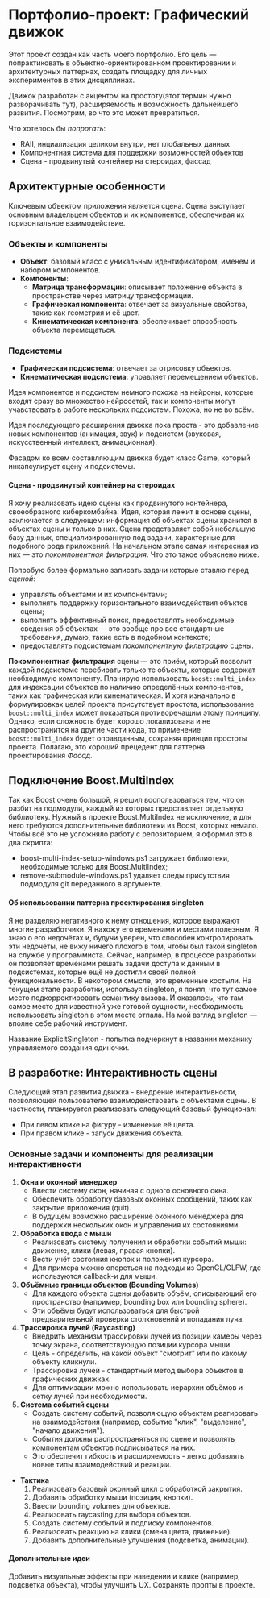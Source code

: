 # Портфолио-проект: Графический движок

Этот проект создан как часть моего портфолио. Его цель — попрактиковать в объектно-ориентированном проектировании и архитектурных паттернах, создать площадку для личных экспериментов в этих дисциплинах. 

Движок разработан с акцентом на простоту(этот термин нужно разворачивать тут), расширяемость и возможность дальнейшего развития. Посмотрим, во что это может превратиться.

Что хотелось бы *попрогать*:
 - RAII, инциализация целиком внутри, нет глобальных данных
 - Компонентная система для поддержки возможностей обьектов
 - Сцена - продвинутый контейнер на стероидах, фассад

## Архитектурные особенности

Ключевым объектом приложения является сцена. Сцена выступает основным владельцем объектов и их компонентов, обеспечивая их горизонтальное взаимодействие.

### Объекты и компоненты

- **Объект**: базовый класс с уникальным идентификатором, именем и набором компонентов.
- **Компоненты**:
  - **Матрица трансформации**: описывает положение объекта в пространстве через матрицу трансформации.
  - **Графическая компонента**: отвечает за визуальные свойства, такие как геометрия и её цвет.
  - **Кинематическая компонента**: обеспечивает способность объекта перемещаться.

### Подсистемы

- **Графическая подсистема**: отвечает за отрисовку объектов.
- **Кинематическая подсистема**: управляет перемещением объектов.

Идея компонентов и подсистем немного похожа на нейроны, которые входят сразу во множество нейросетей, так и компоненты могут учавствовать в работе нескольких подсистем. Похожа, но не во всём.

Идея последующего расширения движка пока проста - это добавление новых компонентов (анимация, звук) и подсистем (звуковая, искусственный интеллект, анимационная).

Фасадом ко всем составляющим движка будет класс Game, который инкапсулирует сцену и подсистемы.

#### Сцена - продвинутый контейнер на стероидах
Я хочу реализовать идею сцены как продвинутого контейнера, своеобразного киберкомбайна. Идея, которая лежит в основе сцены, заключается в следующем: информация об объектах сцены хранится в объектах сцены и только в них. Сцена представляет собой небольшую базу данных, специализированную под задачи, характерные для подобного рода приложений. На начальном этапе самая интересная из них — это *покомпонентная фильтрация*. Что это такое объяснено ниже.

Попробую более формально записать задачи которые ставлю перед *сценой*:
- управлять объектами и их компонентами;
- выполнять поддержку горизонтального взаимодействия объктов сцены;
- выполнять эффективный поиск, предоставлять необходимые сведения об объектах — это вообще про все стандартные требования, думаю, такие есть в подобном контексте;
- предоставлять подсистемам *покомпонентную фильтрацию* сцены.

**Покомпонентная фильтрация** сцены — это приём, который позволит каждой подсистеме перебирать только те объекты, которые содержат необходимую компоненту. Планирую использовать `boost::multi_index` для индексации объектов по наличию определённых компонентов, таких как графическая или кинематическая. И хотя изначально в формулировках целей проекта присутствует простота, использование `boost::multi_index` может показаться противоречащим этому принципу. Однако, если сложность будет хорошо локализована и не распространится на другие части кода, то применение `boost::multi_index` будет оправданным, сохраняя принцип простоты проекта. Полагаю, это хороший прецедент для паттерна проектирования *Фасад*.

## Подключение Boost.MultiIndex
Так как Boost очень большой, я решил воспользоваться тем, что он разбит на подмодули, каждый из которых представляет отдельную библиотеку. Нужный в проекте Boost.MultiIndex не исключение, и для него требуются дополнительные библиотеки из Boost, которых немало. Чтобы всё это не усложняло работу с репозиторием, я оформил это в два скрипта:
- boost-multi-index-setup-windows.ps1 загружает библиотеки, необходимые только для Boost.MultiIndex;
- remove-submodule-windows.ps1 удаляет следы присутствия подмодуля git переданного в аргументе.

#### Об использовании паттерна проектирования singleton
Я не разделяю негативного к нему отношения, которое выражают многие разработчики. Я нахожу его временами и местами полезным. Я знаю о его недочётах и, будучи уверен, что способен контролировать эти недочёты, не вижу ничего плохого в том, чтобы был такой singleton на службе у программиста. Сейчас, например, в процессе разработки он позволяет временами решать задачи доступа к данным в подсистемах, которые ещё не достигли своей полной функциональности. В некотором смысле, это временные костыли. На текущем этапе разработки, используя singleton, я понял, что тут самое место подкорректировать семантику вызова. И оказалось, что там самое место для известной уже готовой сущности, необходимость использовать singleton в этом месте отпала. На мой взгляд singleton — вполне себе рабочий инструмент.

Название ExplicitSingleton - попытка подчеркнут в названии механику управляемого создания одиночки.

## В разработке: Интерактивность сцены

Следующий этап развития движка - внедрение интерактивности, позволяющей пользователю взаимодействовать с объектами сцены. В частности, планируется реализовать следующий базовый функционал:

- При левом клике на фигуру - изменение её цвета.
- При правом клике - запуск движения объекта.

### Основные задачи и компоненты для реализации интерактивности

1. **Окна и оконный менеджер**
   - Ввести систему окон, начиная с одного основного окна.
   - Обеспечить обработку базовых оконных сообщений, таких как закрытие приложения (quit).
   - В будущем возможно расширение оконного менеджера для поддержки нескольких окон и управления их состояниями.
2. **Обработка ввода с мыши**
   - Реализовать систему получения и обработки событий мыши: движение, клики (левая, правая кнопки).
   - Вести учёт состояния кнопок и положения курсора.
   - Для примера можно опереться на подходы из OpenGL/GLFW, где используются callback-и для мыши.
3. **Объёмные границы объектов (Bounding Volumes)**
   - Для каждого объекта сцены добавить объём, описывающий его пространство (например, bounding box или bounding sphere).
   - Эти объёмы будут использоваться для быстрой предварительной проверки столкновений и попадания луча.
4. **Трассировка лучей (Raycasting)**
   - Внедрить механизм трассировки лучей из позиции камеры через точку экрана, соответствующую позиции курсора мыши.
   - Цель - определить, на какой объект "смотрит" или по какому объекту кликнули.
   - Трассировка лучей - стандартный метод выбора объектов в графических движках.
   - Для оптимизации можно использовать иерархии объёмов и сетку лучей при необходимости.
5. **Система событий сцены**
   - Создать систему событий, позволяющую объектам реагировать на взаимодействия (например, событие "клик", "выделение", "начало движения").
   - События должны распространяться по сцене и позволять компонентам объектов подписываться на них.
   - Это обеспечит гибкость и расширяемость - легко добавлять новые типы взаимодействий и реакции.

- **Тактика**
  1. Реализовать базовый оконный цикл с обработкой закрытия.
  2. Добавить обработку мыши (позиция, кнопки).
  3. Ввести bounding volumes для объектов.
  4. Реализовать raycasting для выбора объектов.
  5. Создать систему событий и подписку компонентов.
  6. Реализовать реакцию на клики (смена цвета, движение).
  7. Добавить дополнительные улучшения (подсветка, анимации).

#### Дополнительные идеи
Добавить визуальные эффекты при наведении и клике (например, подсветка объекта), чтобы улучшить UX.
Сохранять пропты в проекте.